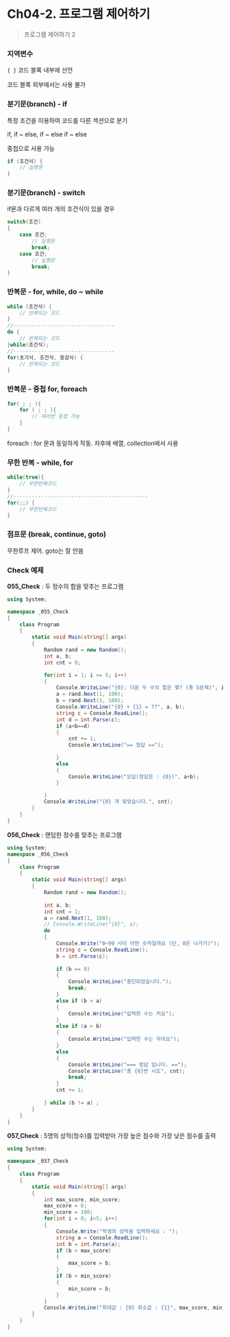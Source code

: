 # Ch04-2. 프로그램 제어하기

> 프로그램 제어하기 2

### 지역변수

`{ }` 코드 블록 내부에 선언

코드 블록 외부에서는 사용 불가

### 분기문(branch) - if

특정 조건을 이용하여 코드를 다른 섹션으로 분기

if, if ~ else, if ~ else if ~ else

중첩으로 사용 가능

```c#
if (조건식) {
	// 실행문
}
```

### 분기문(branch) - switch

if문과 다르게 여러 개의 조건식이 있을 경우

```c#
switch(조건)
{
	case 조건;
        // 실행문
        break;
    case 조건;
        // 실행문
        break;
}
```

### 반복문 - for, while, do ~ while

```c#
while (조건식) {
	// 반복되는 코드	
}
//---------------------------------
do {
    // 반복되는 코드
}while(조건식);
//---------------------------------
for(초기식, 조건식, 증감식) {
    // 반복되는 코드
}
```

### 반복문 - 중첩 for, foreach

```c#
for( ; ; ){
    for ( ; ; ){
        // 여러번 중첩 가능
    }
}
```

foreach : for 문과 동일하게 작동. 차후에 배열, collection에서 사용

### 무한 반복 - while, for

```C#
while(true){
	// 무한반복코드
}
//--------------------------------------------
for(;;) {
	// 무한반복코드
}
```

### 점프문 (break, continue, goto)

무한루프 제어. goto는 잘 안씀

### Check 예제

**055_Check** : 두 정수의 합을 맞추는 프로그램

```c#
using System;

namespace _055_Check
{
    class Program
    {
        static void Main(string[] args)
        {
            Random rand = new Random();
            int a, b;
            int cnt = 0;

            for(int i = 1; i <= 5; i++)
            {
                Console.WriteLine("{0}: 다음 두 수의 합은 몇? (총 5문제)", i);
                a = rand.Next(1, 100);
                b = rand.Next(1, 100);
                Console.WriteLine("{0} + {1} = ??", a, b);
                string c = Console.ReadLine();
                int d = int.Parse(c);
                if (a+b==d)
                {
                    cnt += 1;
                    Console.WriteLine("== 정답 ==");

                }
                else
                {
                    Console.WriteLine("오답(정답은 : {0})", a+b);
                }

            }
            Console.WriteLine("{0} 개 맞았습니다.", cnt);
        }
    }
}
```

**056_Check** : 랜덤한 정수를 맞추는 프로그램

```c#
using System;
namespace _056_Check
{
    class Program
    {
        static void Main(string[] args)
        {
            Random rand = new Random();
            
            int a, b;
            int cnt = 1;
            a = rand.Next(1, 100);
            // Console.WriteLine("{0}", a);
            do
            {
                Console.Write("0~99 사이 어떤 숫자일까요 (단, 0은 나가기)");
                string c = Console.ReadLine();
                b = int.Parse(c);
                
                if (b == 0)
                {
                    Console.WriteLine("중단되었습니다.");
                    break;
                }
                else if (b > a)
                {
                    Console.WriteLine("입력한 수는 커요");
                }
                else if (a > b)
                {
                    Console.WriteLine("입력한 수는 작아요");
                }
                else
                {
                    Console.WriteLine("=== 정답 입니다. ==");
                    Console.WriteLine("총 {0}번 시도", cnt);
                    break;
                }
                cnt += 1;
                
            } while (b != a) ;
        }
    }
}
```

**057_Check** : 5명의 성적(정수)를 입력받아 가장 높은 점수와 가장 낮은 점수를 출력

```c#
using System;

namespace _057_Check
{
    class Program
    {
        static void Main(string[] args)
        {
            int max_score, min_score;
            max_score = 0;
            min_score = 100;
            for(int i = 0; i<5; i++)
            {
                Console.Write("학생의 성적을 입력하세요 : ");
                string a = Console.ReadLine();
                int b = int.Parse(a);
                if (b > max_score)
                {
                    max_score = b;
                }
                if (b < min_score)
                {
                    min_score = b;
                }
            }
            Console.WriteLine("최대값 : {0} 최소값 : {1}", max_score, min_score);
        }
    }
}
```

